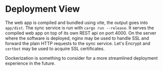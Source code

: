 # Deployment View

The web app is compiled and bundled using vite, the output goes into `app/dist`.
The sync service is run with `cargo run --release`. It serves the compiled web app on
top of its own REST api on port 4000. On the server where the software is deployed,
nginx may be used to handle SSL and forward the plain HTTP requests to the sync
service. Let's Encrypt and `certbot` may be used to acquire SSL certificates.

Dockerization is something to consider for a more streamlined deployment experience in the future.
